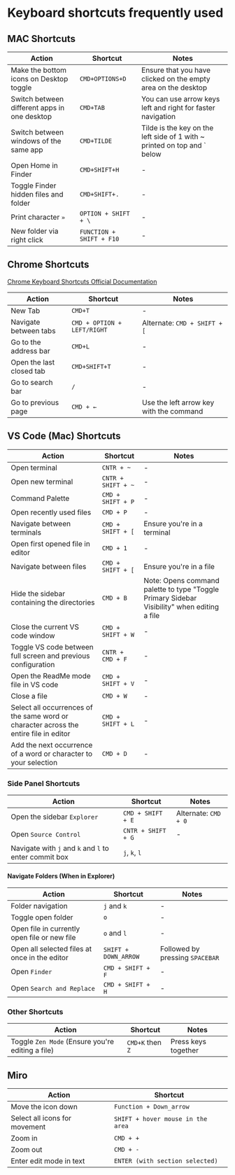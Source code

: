 # Keyboard shortcuts frequently used

## MAC Shortcuts

| Action                                                  | Shortcut                   | Notes                                                                   |
|---------------------------------------------------------|----------------------------|-------------------------------------------------------------------------|
| Make the bottom icons on Desktop toggle                 | `CMD+OPTIONS+D`            | Ensure that you have clicked on the empty area on the desktop           |
| Switch between different apps in one desktop            | `CMD+TAB`                  | You can use arrow keys left and right for faster navigation             |
| Switch between windows of the same app                  | `CMD+TILDE`                | Tilde is the key on the left side of 1 with ~ printed on top and ` below |
| Open Home in Finder                                     | `CMD+SHIFT+H`              | -                                                                       |
| Toggle Finder hidden files and folder                   | `CMD+SHIFT+.`              | -                                                                       |
| Print character `»`                                     | `OPTION + SHIFT + \`       | -                                                                       |
| New folder via right click                              | `FUNCTION + SHIFT + F10`   | -                                                                       |

## Chrome Shortcuts

[Chrome Keyboard Shortcuts Official Documentation](https://support.google.com/chrome/answer/157179)

| Action                                   | Shortcut                       | Notes                                    |
|------------------------------------------|--------------------------------|------------------------------------------|
| New Tab                                  | `CMD+T`                        | -                                        |
| Navigate between tabs                    | `CMD + OPTION + LEFT/RIGHT`    | Alternate: `CMD + SHIFT + [`             |
| Go to the address bar                    | `CMD+L`                        | -                                        |
| Open the last closed tab                 | `CMD+SHIFT+T`                  | -                                        |
| Go to search bar                         | `/`                            | -                                        |
| Go to previous page                      | `CMD + ←`                      | Use the left arrow key with the command  |

## VS Code (Mac) Shortcuts

| Action                                                                                 | Shortcut                    | Notes                                                        |
|----------------------------------------------------------------------------------------|-----------------------------|--------------------------------------------------------------|
| Open terminal                                                                          | `CNTR + ~`                  | -                                                            |
| Open new terminal                                                                      | `CNTR + SHIFT + ~`          | -                                                            |
| Command Palette                                                                        | `CMD + SHIFT + P`           | -                                                            |
| Open recently used files                                                               | `CMD + P`                   | -                                                            |
| Navigate between terminals                                                             | `CMD + SHIFT + [`           | Ensure you're in a terminal                                   |
| Open first opened file in editor                                                       | `CMD + 1`                   | -                                                            |
| Navigate between files                                                                 | `CMD + SHIFT + [`           | Ensure you're in a file                                       |
| Hide the sidebar containing the directories                                            | `CMD + B`                   | Note: Opens command palette to type "Toggle Primary Sidebar Visibility" when editing a file |
| Close the current VS code window                                                       | `CMD + SHIFT + W`           | -                                                            |
| Toggle VS code between full screen and previous configuration                          | `CNTR + CMD + F`            | -                                                            |
| Open the ReadMe mode file in VS code                                                   | `CMD + SHIFT + V`           | -                                                            |
| Close a file                                                                           | `CMD + W`                   | -                                                            |
| Select all occurrences of the same word or character across the entire file in editor  | `CMD + SHIFT + L`           | -                                                            |
| Add the next occurrence of a word or character to your selection                       | `CMD + D`                   | -                                                            |

### Side Panel Shortcuts

| Action                                                           | Shortcut            | Notes                      |
|------------------------------------------------------------------|---------------------|----------------------------|
| Open the sidebar `Explorer`                                      | `CMD + SHIFT + E`   | Alternate: `CMD + 0`       |
| Open `Source Control`                                            | `CNTR + SHIFT + G`  | -                          |
| Navigate with `j` and `k` and `l` to enter commit box            | `j`, `k`, `l`       |                            |


#### Navigate Folders (When in Explorer)

| Action                                                                       | Shortcut             | Notes                            |
|------------------------------------------------------------------------------|----------------------|----------------------------------|
| Folder navigation                                                            | `j` and `k`          | -                                |
| Toggle open folder                                                           | `o`                  | -                                |
| Open file in currently open file or new file                                 | `o` and `l`          | -                                |
| Open all selected files at once in the editor                                | `SHIFT + DOWN_ARROW` | Followed by pressing `SPACEBAR`  |
| Open `Finder`                                                                | `CMD + SHIFT + F`    | -                                |
| Open `Search and Replace`                                                    | `CMD + SHIFT + H`    | -                                |

### Other Shortcuts

| Action                                                                       | Shortcut             | Notes                             |
|------------------------------------------------------------------------------|----------------------|-----------------------------------|
| Toggle `Zen Mode` (Ensure you're editing a file)                             | `CMD+K` then `Z`     | Press keys together               |

## Miro

| Action                               | Shortcut             |
|--------------------------------------|----------------------|
| Move the icon down                   | `Function + Down_arrow`|
| Select all icons for movement        | `SHIFT + hover mouse in the area`|
| Zoom in                              | `CMD + +`            |
| Zoom out                             | `CMD + -`            |
| Enter edit mode in text              | `ENTER (with section selected)`|

